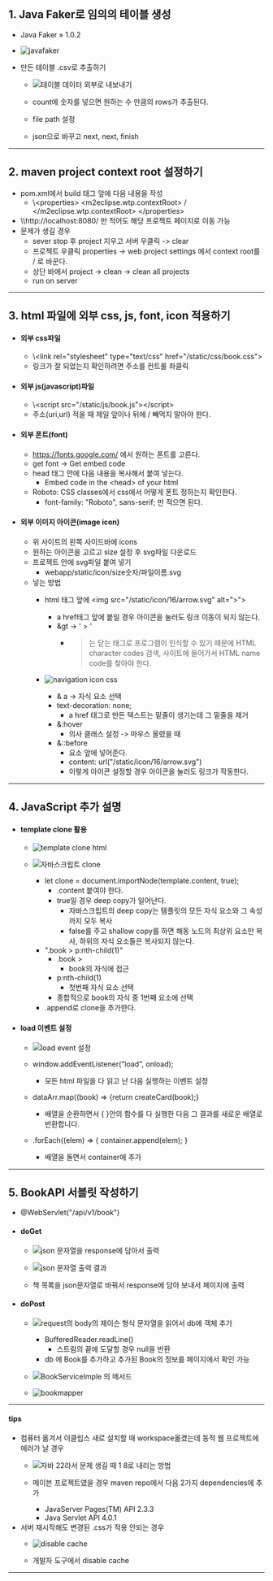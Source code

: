 ## 1. Java Faker로 임의의 테이블 생성
- Java Faker » 1.0.2
- ![javafaker](https://github.com/user-attachments/assets/30375c54-2cbf-49a5-ad67-82ce473631f6)

- 만든 테이블 .csv로 추출하기
	- ![테이블 데이터 외부로 내보내기](https://github.com/user-attachments/assets/d0a66889-7b80-49d5-8ce8-1a87e1a77638)

	- count에 숫자를 넣으면 원하는 수 만큼의 rows가 추출된다.
	- file path 설정
	- json으로 바꾸고 next, next, finish

---
## 2. maven project context root 설정하기
- pom.xml에서 build 태그 앞에 다음 내용을 작성
	- \\\<properties>
	  	<m2eclipse.wtp.contextRoot> / </m2eclipse.wtp.contextRoot>
		\</properties>
- \\\http://localhost:8080/ 만 적어도 해당 프로젝트 페이지로 이동 가능
- 문제가 생길 경우
	- sever stop 후 project 지우고 서버 우클릭 -> clear
	- 프로젝트 우클릭 properties -> web project settings 에서 context root를 / 로 바꾼다.
	- 상단 바에서 project -> clean -> clean all projects
	- run on server

---
## 3. html 파일에 외부 css, js, font, icon 적용하기
- #### 외부 css파일
	- \\\<link rel="stylesheet" type="text/css" href="/static/css/book.css">
	- 링크가 잘 되었는지 확인하려면 주소를 컨트롤 좌클릭
- #### 외부 js(javascript)파일
	- \\\<script src="/static/js/book.js">\</script>
	- 주소(uri,url) 적을 때 제일 앞이나 뒤에 / 빼먹지 말아야 한다.
- #### 외부 폰트(font)
	- https://fonts.google.com/ 에서 원하는 폰트를 고른다.
	- get font -> Get embed code
	- head 태그 안에 다음 내용을 복사해서 붙여 넣는다.
		- Embed code in the \<head> of your html
	- Roboto: CSS classes에서 css에서 어떻게 폰트 정하는지 확인한다.
		- font-family: "Roboto", sans-serif; 만 적으면 된다.
- #### 외부 이미지 아이콘(image icon)
	- 위 사이트의 왼쪽 사이드바에 icons
	- 원하는 아이콘을 고르고 size 설정 후 svg파일 다운로드
	- 프로젝트 안에 svg파일 붙여 넣기
		- webapp/static/icon/size숫자/파일이름.svg
	- 넣는 방법
		- html 태그 앞에 \<img src="/static/icon/16/arrow.svg" alt="&gt;">
			- a href태그 앞에 붙일 경우 아이콘을 눌러도 링크 이동이 되지 않는다.
			- &gt -> ' > '
				- > 는 닫는 태그로 프로그램이 인식할 수 있기 때문에 HTML character codes 검색, 사이트에 들어가서 HTML name code를 찾아야 한다.
		- ![navigation icon css](https://github.com/user-attachments/assets/0a0cf5b4-0cc0-4a87-8bae-67ad08979212)

			- & a -> 자식 요소 선택
			- text-decoration: none;
				- a href 태그로 만든 텍스트는 밑줄이 생기는데 그 밑줄을 제거
			- &:hover
				- 의사 클래스 설정 -> 마우스 올렸을 때
			- &::before
				- 요소 앞에 넣어준다.
				- content: url("/static/icon/16/arrow.svg")
				- 이렇게 아이콘 설정할 경우 아이콘을 눌러도 링크가 작동한다.

---
## 4. JavaScript 추가 설명
- #### template clone 활용
	- ![template clone html](https://github.com/user-attachments/assets/d89476f7-a74c-4d2b-ad40-a025f2a5a028)

	- ![자바스크립트 clone](https://github.com/user-attachments/assets/03904fb8-9713-4e69-b97d-187a798a895c)

		- let clone = document.importNode(template.content, true);
			- .content 붙여야 한다.
			- true일 경우 deep copy가 일어난다.
				- 자바스크립트의 deep copy는 템플릿의 모든 자식 요소와 그 속성까지 모두 복사
				- false를 주고 shallow copy를 하면 해동 노드의 최상위 요소만 복사, 하위의 자식 요소들은 복사되지 않는다.
		- ".book > p:nth-child(1)"
			- .book > 
				- book의 자식에 접근
			- p:nth-child(1)
				- 첫번째 자식 요소 선택
			- 종합적으로 book의 자식 중 1번째 요소에 선택
		- .append로 clone을 추가한다.
- #### load 이벤트 설정
	- ![load event 설정](https://github.com/user-attachments/assets/3baf65ad-e135-4053-9d19-1242ba774a72)

	- window.addEventListener("load", onload);
		- 모든 html 파일을 다 읽고 난 다음 실행하는 이벤트 설정
	- dataArr.map((book) => {return createCard(book);}
		- 배열을 순환하면서 { }안의 함수를 다 실행한 다음 그 결과를 새로운 배열로 반환합니다.
	- .forEach((elem) => { container.append(elem); }
		- 배열을 돌면서 container에 추가

---
## 5. BookAPI 서블릿 작성하기
- @WebServlet("/api/v1/book")
- #### doGet
	- ![json 문자열을 response에 담아서 출력](https://github.com/user-attachments/assets/a876d9fc-2deb-4088-a954-e388d42fe034)

	- ![json 문자열 출력 결과](https://github.com/user-attachments/assets/a6dfad88-b9c3-4015-9630-9b1ce9fd20ed)

	- 책 목록을 json문자열로 바꿔서 response에 담아 보내서 페이지에 출력
- #### doPost
	- ![request의 body의 제이슨 형식 문자열을 읽어서 db에 객체 추가](https://github.com/user-attachments/assets/18ac6772-5f68-4c22-a975-77fea84cfa28)

		- BufferedReader.readLine()
			- 스트림의 끝에 도달할 경우 null을 반환
		- db 에 Book를 추가하고 추가된 Book의 정보를 페이지에서 확인 가능
	- ![BookServiceImple 의 메서드](https://github.com/user-attachments/assets/dd377522-6954-4749-94d4-ec1778f09586)

	- ![bookmapper](https://github.com/user-attachments/assets/5981f25f-6a98-4b3d-baeb-965effc050fd)


---
#### tips
- 컴퓨터 옮겨서 이클립스 새로 설치할 때 workspace옮겼는데 동적 웹 프로젝트에 에러가 날 경우
	- ![자바 22라서 문제 생길 때 1 8로 내리는 방법](https://github.com/user-attachments/assets/87a45dbf-55bd-4913-b27a-4e9084a3000b)

	- 메이븐 프로젝트였을 경우 maven repo에서 다음 2가지 dependencies에 추가
		- JavaServer Pages(TM) API 2.3.3
		- Java Servlet API 4.0.1
- 서버 재시작해도 변경된 .css가 적용 안되는 경우
	- ![disable cache](https://github.com/user-attachments/assets/9f63de74-024b-4955-9dac-6d6d380dfbab)

	- 개발자 도구에서 disable cache

---
